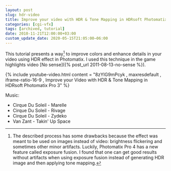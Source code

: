 ```yaml
---
layout: post
slug: hdr-video
title: Improve your video with HDR & Tone Mapping in HDRsoft Photomatix Pro 3
categories: [cgi-vfx]
tags: [archived, tutorial]
date: 2010-11-21T12:00:00+03:00
custom_update_date: 2020-05-15T21:05:00−06:00
---
```

This tutorial presents a way[^1] to improve colors and enhance details in your video using HDR effect in Photomatix.
I used this technique in the game highlights video [No sense]({% post_url 2011-08-13-no-sense %}).

{% include youtube-video.html content = "8zYIG9mPcyk , maxresdefault , iframe-ratio-16-9 , Improve your Video with HDR & Tone Mapping in HDRsoft Photomatix Pro 3" %}

Music:
* Cirque Du Soleil - Marelle
* Cirque Du Soleil - Rivage
* Cirque Du Soleil - Zydeko
* Van Zant - Takin' Up Space

[^1]: The described process has some drawbacks because the effect was meant to be used on images instead of video:
    brightness flickering and sometimes other minor artifacts.
    Luckily, Photomatix Pro 4 has a new feature called exposure fusion.
    I found that one can get good results without artifacts when using exposure fusion instead of generating HDR image and then applying tone mapping.
